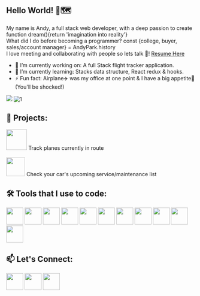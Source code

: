 Hello World! 👋🗺️
---
My name is Andy, a full stack web developer, with a deep passion to create function dream(){return 'imagination into reality'}                             
What did I do before becoming a programmer? const {college, buyer, sales/account manager} = AndyPark.history                                                            
I love meeting and collaborating with people so lets talk 🤝! <a href="https://github.com/AndyPark20/resume/blob/main/Andy_Park_Resume%20(1).pdf">Resume Here </a>

- 🔭 I’m currently working on: A full Stack flight tracker application.
- 🌱 I’m currently learning: Stacks data structure, React redux & hooks.
- ⚡ Fun fact: Airplane✈️ was my office at one point & I have a big appetite🍲 (You'll be shocked!)

[![](https://github-readme-stats.vercel.app/api/top-langs/?username=AndyPark20&layout=compact)](https://github.com/AndyPark20)
![1](https://github-readme-stats.vercel.app/api?username=AndyPark20&hide=stars,contribs,prs)

🚧 Projects:
---
[<img src="https://user-images.githubusercontent.com/69870979/108280098-86df0b80-7132-11eb-8376-6c1ac9c62ca0.png" width="55">][flight] Track planes currently in route            <br />
<br />
[<img src="https://user-images.githubusercontent.com/69870979/108280463-108ed900-7133-11eb-87e0-171b48b1df12.jpg" width="50">][car] Check your car's upcoming service/maintenance list


🛠️ Tools that I use to code:
---
<img src="https://user-images.githubusercontent.com/69870979/108274447-c5bc9380-7129-11eb-99d2-0f0302bf96ca.png" width="45">                                                     <img src="https://user-images.githubusercontent.com/69870979/108274964-70cd4d00-712a-11eb-900a-3465107eca59.png" width="45">                                                     <img src="https://user-images.githubusercontent.com/69870979/108275042-8fcbdf00-712a-11eb-95f6-7090892ad143.png" width="45">                                                     <img src="https://user-images.githubusercontent.com/69870979/108275178-cd306c80-712a-11eb-9743-397794507668.png" width="45">                                                     <img src="https://user-images.githubusercontent.com/69870979/108275465-40d27980-712b-11eb-81d2-f089f7faa1a1.png" width="45">                                                     <img src="https://user-images.githubusercontent.com/69870979/108275634-7d05da00-712b-11eb-8b05-ff64ffc7ab83.png" width="45">                                                     <img src="https://user-images.githubusercontent.com/69870979/108275864-cfdf9180-712b-11eb-963e-296b38b3893b.png" width="45">                                                     <img src="https://user-images.githubusercontent.com/69870979/108275948-ed146000-712b-11eb-91f6-1c9ca4b09ded.png" width="45">                                                   <img src="https://user-images.githubusercontent.com/69870979/108276035-0cab8880-712c-11eb-9ad5-eed4aa306fab.png" width="45">                                                     <img src="https://user-images.githubusercontent.com/69870979/108276262-62803080-712c-11eb-80c1-5335b6943658.png" width="45">                                                     <img src="https://user-images.githubusercontent.com/69870979/108276325-7deb3b80-712c-11eb-9edb-99fb9b444631.png" width="45">                                                              
                                                   


📫 Let's Connect:
---
[<img src="https://user-images.githubusercontent.com/69870979/108268025-d4527d00-7120-11eb-819f-1c594838df31.png" width="45">][github]
[<img src="https://user-images.githubusercontent.com/69870979/108269472-e0d7d500-7122-11eb-87a3-c473a9e6c351.png" width="45">][linkedin]
[<img src="https://user-images.githubusercontent.com/69870979/108276917-619bce80-712d-11eb-9658-86ae9aac9f0a.png" width="45">][gmail]





<br />
<br />

[github]:https://github.com/AndyPark20
[linkedin]:https://www.linkedin.com/in/andypark20/
[1]:https://github.com/AndyPark20
[gmail]:mailto:apark1214@gmail.com
[flight]:https://flight-track-247.herokuapp.com/
[car]:https://car-health-plus.herokuapp.com/








